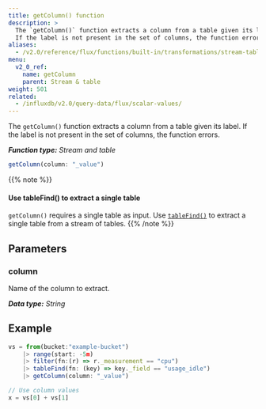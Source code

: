 ```yaml
---
title: getColumn() function
description: >
  The `getColumn()` function extracts a column from a table given its label.
  If the label is not present in the set of columns, the function errors.
aliases:
  - /v2.0/reference/flux/functions/built-in/transformations/stream-table/getcolumn/
menu:
  v2_0_ref:
    name: getColumn
    parent: Stream & table
weight: 501
related:
  - /influxdb/v2.0/query-data/flux/scalar-values/
---
```


The `getColumn()` function extracts a column from a table given its label.
If the label is not present in the set of columns, the function errors.

_**Function type:** Stream and table_  

```js
getColumn(column: "_value")
```

{{% note %}}
#### Use tableFind() to extract a single table
`getColumn()` requires a single table as input.
Use [`tableFind()`](/v2.0/reference/flux/functions/built-in/transformations/stream-table/tablefind/)
to extract a single table from a stream of tables.
{{% /note %}}

## Parameters

### column
Name of the column to extract.

_**Data type:** String_

## Example
```js
vs = from(bucket:"example-bucket")
    |> range(start: -5m)
    |> filter(fn:(r) => r._measurement == "cpu")
    |> tableFind(fn: (key) => key._field == "usage_idle")
    |> getColumn(column: "_value")

// Use column values
x = vs[0] + vs[1]
```
